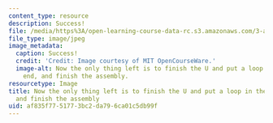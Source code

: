 ```yaml
---
content_type: resource
description: Success!
file: /media/https%3A/open-learning-course-data-rc.s3.amazonaws.com/3-a04-modern-blacksmithing-and-physical-metallurgy-fall-2008/af835f7751773bc2da796ca01c5db99f_133.jpg
file_type: image/jpeg
image_metadata:
  caption: Success!
  credit: 'Credit: Image courtesy of MIT OpenCourseWare.'
  image-alt: Now the only thing left is to finish the U and put a loop in the other
    end, and finish the assembly.
resourcetype: Image
title: Now the only thing left is to finish the U and put a loop in the other end,
  and finish the assembly
uid: af835f77-5177-3bc2-da79-6ca01c5db99f
---
```

